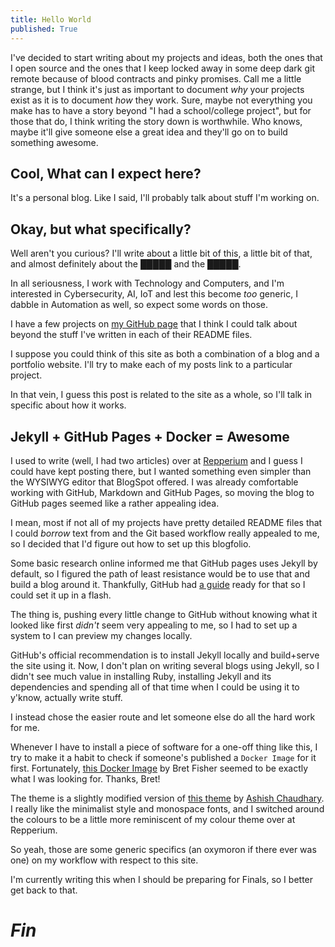 ```yaml
---
title: Hello World
published: True
---
```


I've decided to start writing about my projects and ideas, both the ones that I open source and the ones that I keep locked away in some deep dark git remote because of blood contracts and pinky promises. Call me a little strange, but I think it's just as important to document _why_ your projects exist as it is to document _how_ they work. Sure, maybe not everything you make has to have a story beyond "I had a school/college project", but for those that do, I think writing the story down is worthwhile. Who knows, maybe it'll give someone else a great idea and they'll go on to build something awesome.

## [](#expectations)Cool, What can I expect here?

It's a personal blog. Like I said, I'll probably talk about stuff I'm working on.

## [](#specifics)Okay, but what specifically?

Well aren't you curious? I'll write about a little bit of this, a little bit of that, and almost definitely about the █████ and the █████.

In all seriousness, I work with Technology and Computers, and I'm interested in Cybersecurity, AI, IoT and lest this become _too_ generic, I dabble in Automation as well, so expect some words on those.

I have a few projects on [my GitHub page](https://github.com/Aathish04) that I think I could talk about beyond the stuff I've written in each of their README files.

I suppose you could think of this site as both a combination of a blog and a portfolio website. I'll try to make each of my posts link to a particular project.

In that vein, I guess this post is related to the site as a whole, so I'll talk in specific about how it works.

## Jekyll + GitHub Pages + Docker = Awesome

I used to write (well, I had two articles) over at [Repperium](https://repperiumsci.blogspot.com) and I guess I could have kept posting there, but I wanted something even simpler than the WYSIWYG editor that BlogSpot offered. I was already comfortable working with GitHub, Markdown and GitHub Pages, so moving the blog to GitHub pages seemed like a rather appealing idea.

I mean, most if not all of my projects have pretty detailed README files that I could _borrow_ text from and the Git based workflow really appealed to me, so I decided that I'd figure out how to set up this blogfolio.

Some basic research online informed me that GitHub pages uses Jekyll by default, so I figured the path of least resistance would be to use that and build a blog around it. Thankfully, GitHub had [a guide](https://docs.github.com/en/pages/setting-up-a-github-pages-site-with-jekyll/adding-a-theme-to-your-github-pages-site-using-jekyll) ready for that so I could set it up in a flash.

The thing is, pushing every little change to GitHub without knowing what it looked like first _didn't_ seem very appealing to me, so I had to set up a system to I can preview my changes locally.

GitHub's official recommendation is to install Jekyll locally and build+serve the site using it. Now, I don't plan on writing several blogs using Jekyll, so I didn't see much value in installing Ruby, installing Jekyll and its dependencies and spending all of that time when I could be using it to y'know, actually write stuff.

I instead chose the easier route and let someone else do all the hard work for me.

Whenever I have to install a piece of software for a one-off thing like this, I try to make it a habit to check if someone's published a `Docker Image` for it first. Fortunately, [this Docker Image](https://github.com/BretFisher/jekyll-serve) by Bret Fisher seemed to be exactly what I was looking for. Thanks, Bret!

The theme is a slightly modified version of [this theme](https://github.com/tocttou/hacker-blog) by [Ashish Chaudhary](https://github.com/tocttou/). I really like the minimalist style and monospace fonts, and I switched around the colours to be a little more reminiscent of my colour theme over at Repperium.

So yeah, those are some generic specifics (an oxymoron if there ever was one) on my workflow with respect to this site.


I'm currently writing this when I should be preparing for Finals, so I better get back to that.

# _Fin_